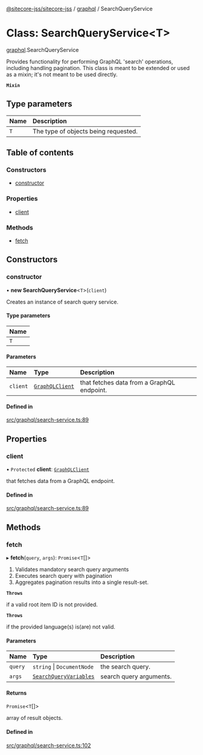 [@sitecore-jss/sitecore-jss](../README.md) / [graphql](../modules/graphql.md) / SearchQueryService

# Class: SearchQueryService<T\>

[graphql](../modules/graphql.md).SearchQueryService

Provides functionality for performing GraphQL 'search' operations, including handling pagination.
This class is meant to be extended or used as a mixin; it's not meant to be used directly.

**`Mixin`**

## Type parameters

| Name | Description |
| :------ | :------ |
| `T` | The type of objects being requested. |

## Table of contents

### Constructors

- [constructor](graphql.SearchQueryService.md#constructor)

### Properties

- [client](graphql.SearchQueryService.md#client)

### Methods

- [fetch](graphql.SearchQueryService.md#fetch)

## Constructors

### constructor

• **new SearchQueryService**<`T`\>(`client`)

Creates an instance of search query service.

#### Type parameters

| Name |
| :------ |
| `T` |

#### Parameters

| Name | Type | Description |
| :------ | :------ | :------ |
| `client` | [`GraphQLClient`](../interfaces/index.GraphQLClient.md) | that fetches data from a GraphQL endpoint. |

#### Defined in

[src/graphql/search-service.ts:89](https://github.com/Sitecore/jss/blob/e7fc6927e/packages/sitecore-jss/src/graphql/search-service.ts#L89)

## Properties

### client

• `Protected` **client**: [`GraphQLClient`](../interfaces/index.GraphQLClient.md)

that fetches data from a GraphQL endpoint.

#### Defined in

[src/graphql/search-service.ts:89](https://github.com/Sitecore/jss/blob/e7fc6927e/packages/sitecore-jss/src/graphql/search-service.ts#L89)

## Methods

### fetch

▸ **fetch**(`query`, `args`): `Promise`<`T`[]\>

1. Validates mandatory search query arguments
2. Executes search query with pagination
3. Aggregates pagination results into a single result-set.

**`Throws`**

if a valid root item ID is not provided.

**`Throws`**

if the provided language(s) is(are) not valid.

#### Parameters

| Name | Type | Description |
| :------ | :------ | :------ |
| `query` | `string` \| `DocumentNode` | the search query. |
| `args` | [`SearchQueryVariables`](../interfaces/graphql.SearchQueryVariables.md) | search query arguments. |

#### Returns

`Promise`<`T`[]\>

array of result objects.

#### Defined in

[src/graphql/search-service.ts:102](https://github.com/Sitecore/jss/blob/e7fc6927e/packages/sitecore-jss/src/graphql/search-service.ts#L102)
